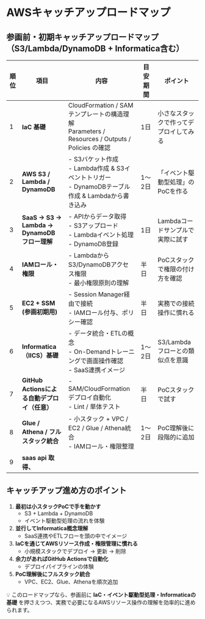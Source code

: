 # AWSキャッチアップロードマップ

## 参画前・初期キャッチアップロードマップ（S3/Lambda/DynamoDB + Informatica含む）

| 順位 | 項目 | 内容 | 目安期間 | ポイント |
|------|------|------|-----------|----------|
| 1 | **IaC 基礎** | CloudFormation / SAM テンプレートの構造理解<br>Parameters / Resources / Outputs / Policies の確認 | 1日 | 小さなスタックで作ってデプロイしてみる |
| 2 | **AWS S3 / Lambda / DynamoDB** | - S3バケット作成<br>- Lambda作成 & S3イベントトリガー<br>- DynamoDBテーブル作成 & Lambdaから書き込み | 1〜2日 | 「イベント駆動型処理」のPoCを作る |
| 3 | **SaaS → S3 → Lambda → DynamoDB フロー理解** | - APIからデータ取得<br>- S3アップロード<br>- Lambdaイベント処理<br>- DynamoDB登録 | 1日 | Lambdaコードサンプルで実際に試す |
| 4 | **IAMロール・権限** | - LambdaからS3/DynamoDBアクセス権限<br>- 最小権限原則の理解 | 半日 | PoCスタックで権限の付け方を確認 |
| 5 | **EC2 + SSM (参画初期用)** | - Session Manager経由で接続<br>- IAMロール付与、ポリシー確認 | 半日 | 実務での接続操作に慣れる |
| 6 | **Informatica（IICS）基礎** | - データ統合・ETLの概念<br>- On-Demandトレーニングで画面操作確認<br>- SaaS連携イメージ | 1〜2日 | S3/Lambdaフローとの類似点を意識 |
| 7 | **GitHub Actionsによる自動デプロイ（任意）** | - SAM/CloudFormationデプロイ自動化<br>- Lint / 単体テスト | 半日 | PoCスタックで試す |
| 8 | **Glue / Athena / フルスタック統合** | - 小スタック + VPC / EC2 / Glue / Athena統合<br>- IAMロール・権限整理 | 1〜2日 | PoC理解後に段階的に追加 |
| 9 | **saas api 取得、**



## キャッチアップ進め方のポイント

1. **最初は小スタックPoCで手を動かす**
   - S3 + Lambda + DynamoDB
   - イベント駆動型処理の流れを体験
2. **並行してInformatica概念理解**
   - SaaS連携やETLフローを頭の中でイメージ
3. **IaCを通じてAWSリソース作成・権限管理に慣れる**
   - 小規模スタックでデプロイ → 更新 → 削除
4. **余力があればGitHub Actionsで自動化**
   - デプロイパイプラインの体験
5. **PoC理解後にフルスタック統合**
   - VPC、EC2、Glue、Athenaを順次追加


💡 このロードマップなら、参画前に **IaC・イベント駆動型処理・Informaticaの基礎** を押さえつつ、実務で必要になるAWSリソース操作の理解を効率的に進められます。

